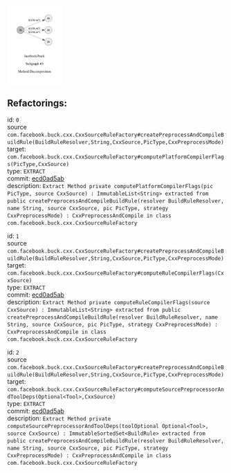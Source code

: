 <img src=subgraph_atomic_3.svg width=25%>

## Refactorings:

id: `0`\
source `com.facebook.buck.cxx.CxxSourceRuleFactory#createPreprocessAndCompileBuildRule(BuildRuleResolver,String,CxxSource,PicType,CxxPreprocessMode)`\
target: `com.facebook.buck.cxx.CxxSourceRuleFactory#computePlatformCompilerFlags(PicType,CxxSource)`\
type: `EXTRACT`\
commit: [ecd0ad5ab](https://github.com/facebook/buck/commit/ecd0ad5ab99b8d14f28881cf4f49ec01f2221776)\
description: `Extract Method private computePlatformCompilerFlags(pic PicType, source CxxSource) : ImmutableList<String> extracted from public createPreprocessAndCompileBuildRule(resolver BuildRuleResolver, name String, source CxxSource, pic PicType, strategy CxxPreprocessMode) : CxxPreprocessAndCompile in class com.facebook.buck.cxx.CxxSourceRuleFactory`

id: `1`\
source `com.facebook.buck.cxx.CxxSourceRuleFactory#createPreprocessAndCompileBuildRule(BuildRuleResolver,String,CxxSource,PicType,CxxPreprocessMode)`\
target: `com.facebook.buck.cxx.CxxSourceRuleFactory#computeRuleCompilerFlags(CxxSource)`\
type: `EXTRACT`\
commit: [ecd0ad5ab](https://github.com/facebook/buck/commit/ecd0ad5ab99b8d14f28881cf4f49ec01f2221776)\
description: `Extract Method private computeRuleCompilerFlags(source CxxSource) : ImmutableList<String> extracted from public createPreprocessAndCompileBuildRule(resolver BuildRuleResolver, name String, source CxxSource, pic PicType, strategy CxxPreprocessMode) : CxxPreprocessAndCompile in class com.facebook.buck.cxx.CxxSourceRuleFactory`

id: `2`\
source `com.facebook.buck.cxx.CxxSourceRuleFactory#createPreprocessAndCompileBuildRule(BuildRuleResolver,String,CxxSource,PicType,CxxPreprocessMode)`\
target: `com.facebook.buck.cxx.CxxSourceRuleFactory#computeSourcePreprocessorAndToolDeps(Optional<Tool>,CxxSource)`\
type: `EXTRACT`\
commit: [ecd0ad5ab](https://github.com/facebook/buck/commit/ecd0ad5ab99b8d14f28881cf4f49ec01f2221776)\
description: `Extract Method private computeSourcePreprocessorAndToolDeps(toolOptional Optional<Tool>, source CxxSource) : ImmutableSortedSet<BuildRule> extracted from public createPreprocessAndCompileBuildRule(resolver BuildRuleResolver, name String, source CxxSource, pic PicType, strategy CxxPreprocessMode) : CxxPreprocessAndCompile in class com.facebook.buck.cxx.CxxSourceRuleFactory`

